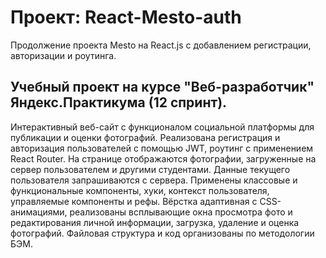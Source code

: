 # Проект: React-Mesto-auth

Продолжение проекта Mesto на React.js с добавлением регистрации, авторизации и роутинга.

## Учебный проект на курсе "Веб-разработчик" Яндекс.Практикума (12 спринт).

Интерактивный веб-сайт с функционалом социальной платформы для публикации и оценки фотографий. Реализована регистрация и авторизация пользователей с помощью JWT, роутинг с применением React Router. На странице отображаются фотографии, загруженные на сервер пользователем и другими студентами. Данные текущего пользователя запрашиваются с сервера. Применены классовые и функциональные компоненты, хуки, контекст пользователя, управляемые компоненты и рефы. Вёрстка адаптивная с CSS-анимациями, реализованы всплывающие окна просмотра фото и редактирования личной информации, загрузка, удаление и оценка фотографий. Файловая структура и код организованы по методологии БЭМ.
